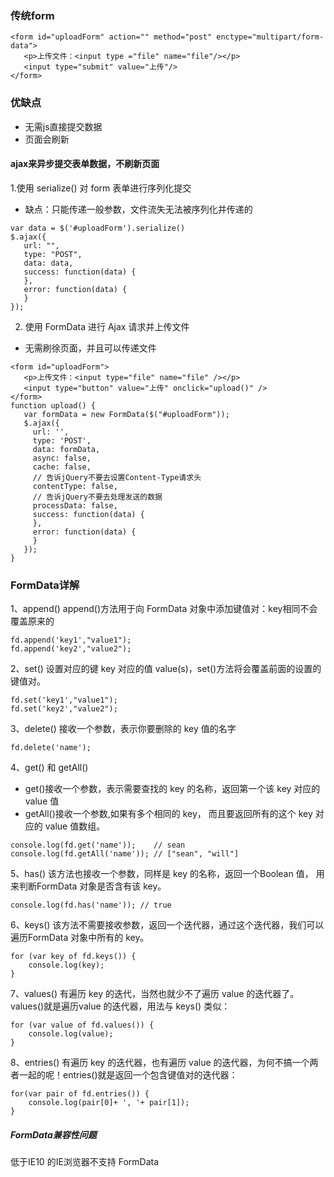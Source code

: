 
### 传统form
```
<form id="uploadForm" action="" method="post" enctype="multipart/form-data"> 
   <p>上传文件：<input type ="file" name="file"/></p> 
   <input type="submit" value="上传"/> 
</form>
```

### 优缺点
- 无需js直接提交数据
- 页面会刷新


#### ajax来异步提交表单数据，不刷新页面
1.使用 serialize() 对 form 表单进行序列化提交
- 缺点：只能传递一般参数，文件流失无法被序列化并传递的
```
var data = $('#uploadForm').serialize()
$.ajax({ 
   url: "", 
   type: "POST", 
   data: data, 
   success: function(data) {   
   }, 
   error: function(data) {
   } 
});

```

2. 使用 FormData 进行 Ajax 请求并上传文件
- 无需刷徐页面，并且可以传递文件
```
<form id="uploadForm"> 
   <p>上传文件：<input type="file" name="file" /></p> 
   <input type="button" value="上传" onclick="upload()" /> 
</form>
function upload() { 
   var formData = new FormData($("#uploadForm")); 
   $.ajax({ 
     url: '', 
     type: 'POST', 
     data: formData, 
     async: false, 
     cache: false, 
	 // 告诉jQuery不要去设置Content-Type请求头
     contentType: false, 
	 // 告诉jQuery不要去处理发送的数据
     processData: false, 
     success: function(data) {
     }, 
     error: function(data) {   
     } 
   }); 
}
```

### FormData详解
1、append()
append()方法用于向 FormData 对象中添加键值对：key相同不会覆盖原来的
```
fd.append('key1',"value1");
fd.append('key2',"value2");
```

2、set()
设置对应的键 key 对应的值 value(s)，set()方法将会覆盖前面的设置的键值对。
```
fd.set('key1',"value1");
fd.set('key2',"value2");
```

3、delete()
接收一个参数，表示你要删除的 key 值的名字
```
fd.delete('name');
```

4、get() 和 getAll()
- get()接收一个参数，表示需要查找的 key 的名称，返回第一个该 key 对应的 value 值
- getAll()接收一个参数,如果有多个相同的 key， 而且要返回所有的这个 key 对应的 value 值数组。
```
console.log(fd.get('name')); 	// sean
console.log(fd.getAll('name')); // ["sean", "will"]
```

5、has()
该方法也接收一个参数，同样是 key 的名称，返回一个Boolean 值， 用来判断FormData 对象是否含有该 key。
```
console.log(fd.has('name')); // true
```

6、keys()
该方法不需要接收参数，返回一个迭代器，通过这个迭代器，我们可以遍历FormData 对象中所有的 key。
```
for (var key of fd.keys()) {
    console.log(key); 
}
```

7、values()
有遍历 key 的迭代，当然也就少不了遍历 value 的迭代器了。values()就是遍历value 的迭代器，用法与 keys() 类似：
```
for (var value of fd.values()) {
    console.log(value); 
}
```

8、entries()
有遍历 key 的迭代器，也有遍历 value 的迭代器，为何不搞一个两者一起的呢！entries()就是返回一个包含键值对的迭代器：
```
for(var pair of fd.entries()) {
    console.log(pair[0]+ ', '+ pair[1]); 
}
```


##### FormData兼容性问题
低于IE10 的IE浏览器不支持 FormData



